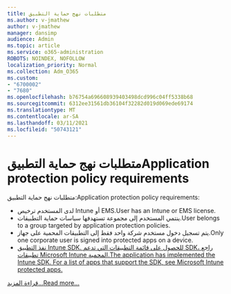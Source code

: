 ```yaml
---
title: متطلبات نهج حماية التطبيق
ms.author: v-jmathew
author: v-jmathew
manager: dansimp
audience: Admin
ms.topic: article
ms.service: o365-administration
ROBOTS: NOINDEX, NOFOLLOW
localization_priority: Normal
ms.collection: Adm_O365
ms.custom:
- "6700002"
- "7680"
ms.openlocfilehash: b76754a696608939403498dcd996c04ff5338b68
ms.sourcegitcommit: 6312ee31561db36104f32282d019d069ede69174
ms.translationtype: MT
ms.contentlocale: ar-SA
ms.lasthandoff: 03/11/2021
ms.locfileid: "50743121"
---
```

# <a name="application-protection-policy-requirements"></a><span data-ttu-id="09c9d-102">متطلبات نهج حماية التطبيق</span><span class="sxs-lookup"><span data-stu-id="09c9d-102">Application protection policy requirements</span></span>

<span data-ttu-id="09c9d-103">متطلبات نهج حماية التطبيق:</span><span class="sxs-lookup"><span data-stu-id="09c9d-103">Application protection policy requirements:</span></span>

- <span data-ttu-id="09c9d-104">لدى المستخدم ترخيص Intune أو EMS.</span><span class="sxs-lookup"><span data-stu-id="09c9d-104">User has an Intune or EMS license.</span></span>
- <span data-ttu-id="09c9d-105">ينتمي المستخدم إلى مجموعة تستهدفها سياسات حماية التطبيقات.</span><span class="sxs-lookup"><span data-stu-id="09c9d-105">User belongs to a group targeted by application protection policies.</span></span>
- <span data-ttu-id="09c9d-106">يتم تسجيل دخول مستخدم شركة واحد فقط إلى التطبيقات المحمية على جهاز.</span><span class="sxs-lookup"><span data-stu-id="09c9d-106">Only one corporate user is signed into protected apps on a device.</span></span>
- [<span data-ttu-id="09c9d-107">نفذ التطبيق Intune SDK. للحصول على قائمة التطبيقات التي تدعم SDK، راجع تطبيقات Microsoft Intune المحمية.</span><span class="sxs-lookup"><span data-stu-id="09c9d-107">The application has implemented the Intune SDK. For a list of apps that support the SDK, see Microsoft Intune protected apps.</span></span>](https://docs.microsoft.com/mem/intune/apps/apps-supported-intune-apps)

[<span data-ttu-id="09c9d-108">قراءة المزيد...</span><span class="sxs-lookup"><span data-stu-id="09c9d-108">Read more...</span></span>](https://docs.microsoft.com/mem/intune/apps/app-protection-policy)
